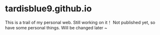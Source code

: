# tardisblue9.github.io
This is a trail of my personal web.
Still working on it！
Not published yet, so have some personal things. Will be changed later ~
